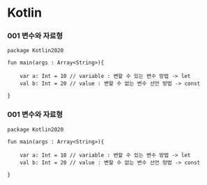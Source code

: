 # Kotlin

### 001 변수와 자료형
```code
package Kotlin2020

fun main(args : Array<String>){

    var a: Int = 10 // variable : 변할 수 있는 변수 방법 -> let
    val b: Int = 20 // value : 변할 수 없는 변수 선언 방법 -> const

}
```

### 001 변수와 자료형
```code
package Kotlin2020

fun main(args : Array<String>){

    var a: Int = 10 // variable : 변할 수 있는 변수 방법 -> let
    val b: Int = 20 // value : 변할 수 없는 변수 선언 방법 -> const

}
```